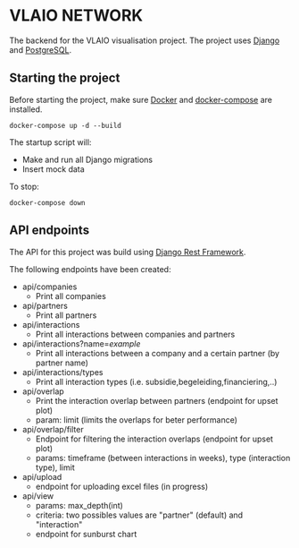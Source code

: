 # VLAIO NETWORK
The backend for the VLAIO visualisation project. The project uses [Django](https://www.djangoproject.com) and [PostgreSQL](https://www.postgresql.org).

## Starting the project
Before starting the project, make sure [Docker](https://www.docker.com) and [docker-compose](https://docs.docker.com/compose/) are installed.

`docker-compose up -d --build`

The startup script will:
- Make and run all Django migrations
- Insert mock data
 
To stop:

``` docker-compose down ```

## API endpoints
The API for this project was build using [Django Rest Framework](http://www.django-rest-framework.org).

The following endpoints have been created:
- api/companies
    - Print all companies
- api/partners
    - Print all partners
- api/interactions
    - Print all interactions between companies and partners
- api/interactions?name=*example*
    - Print all interactions between a company and a certain partner (by partner name)
- api/interactions/types
    - Print all interaction types (i.e. subsidie,begeleiding,financiering,..)
- api/overlap
    - Print the interaction overlap between partners (endpoint for upset plot)
    - param: limit (limits the overlaps for beter performance) 
- api/overlap/filter
    - Endpoint for filtering the interaction overlaps (endpoint for upset plot)
    - params: timeframe (between interactions in weeks), type (interaction type), limit
- api/upload
    - endpoint for uploading excel files (in progress)
- api/view
    - params: max_depth(int)
    - criteria: two possibles values are "partner" (default) and "interaction"
    - endpoint for sunburst chart 
